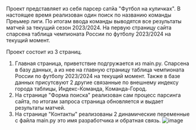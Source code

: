 Проект представляет из себя парсер сатйа "Футбол на куличках".
В настоящее время реализован один поиск по названию команды Преьмер лиги. 
По итогам ввода команды выводятся все результаты матчей за текущий сезон 2023/2024.
На первую страницу сайта спарсена таблица чемпионата России по футболу 2023/2024 на текущий момент.
 

Проект состоит из 3 страниц.
1. Главная страница, приветствие подгружается из main.py. Спарсена в базу данных, а из нее на главную страницу таблица чемпионата России по футболу 2023/2024 на текущий момент. Также в базе данных присутсвуют 2 другие связанные по внешнему индексу города таблицы, Индекс-Команда, Команда-Город.
3. На странице "Форма поиска" реализован сам процесс парсинга сайта, по итогам запроса страница обновляется и выдает результаты матчей.
4. На странице "Контакты" реализованы 2 динамические переменные с файла main.py это имя разработчика и обратная связь. 
![image](https://github.com/Nerc2020/football/assets/94735035/3935a806-5b94-4432-8b0b-e8a71f472c70)
